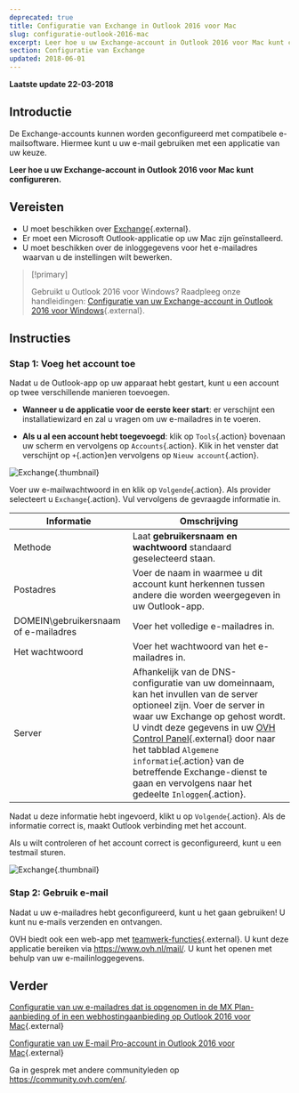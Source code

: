 ```yaml
---
deprecated: true
title: Configuratie van Exchange in Outlook 2016 voor Mac
slug: configuratie-outlook-2016-mac
excerpt: Leer hoe u uw Exchange-account in Outlook 2016 voor Mac kunt configureren
section: Configuratie van Exchange
updated: 2018-06-01
---
```


**Laatste update 22-03-2018**

## Introductie

De Exchange-accounts kunnen worden geconfigureerd met compatibele e-mailsoftware.  Hiermee kunt u uw e-mail gebruiken met een applicatie van uw keuze.

**Leer hoe u uw Exchange-account in Outlook 2016 voor Mac kunt configureren.**

## Vereisten

- U moet beschikken over [Exchange](https://www.ovh.com/nl/emails/){.external}.
- Er moet een Microsoft Outlook-applicatie op uw Mac zijn geïnstalleerd. 
- U moet beschikken over de inloggegevens voor het e-mailadres waarvan u de instellingen wilt bewerken.

> [!primary]
>
> Gebruikt u Outlook 2016 voor Windows? Raadpleeg onze handleidingen: [Configuratie van uw Exchange-account in Outlook 2016 voor Windows](https://docs.ovh.com/nl/microsoft-collaborative-solutions/configuratie-outlook-2016/){.external}.
>

## Instructies

### Stap 1: Voeg het account toe

Nadat u de Outlook-app op uw apparaat hebt gestart, kunt u een account op twee verschillende manieren toevoegen.

- **Wanneer u de applicatie voor de eerste keer start**: er verschijnt een installatiewizard en zal u vragen om uw e-mailadres in te voeren.

- **Als u al een account hebt toegevoegd**: klik op `Tools`{.action} bovenaan uw scherm en vervolgens op `Accounts`{.action}. Klik in het venster dat verschijnt op `+`{.action}en vervolgens op `Nieuw account`{.action}.

![Exchange](images/configuration-outlook-2016-mac-step1.png){.thumbnail}

Voer uw e-mailwachtwoord in en klik op `Volgende`{.action}. Als provider selecteert u `Exchange`{.action}. Vul vervolgens de gevraagde informatie in.

|Informatie|Omschrijving|
|---|---|
|Methode|Laat **gebruikersnaam en wachtwoord** standaard geselecteerd staan.|
|Postadres|Voer de naam in waarmee u dit account kunt herkennen tussen andere die worden weergegeven in uw Outlook-app.|
|DOMEIN\gebruikersnaam of e-mailadres|Voer het volledige e-mailadres in. |
|Het wachtwoord|Voer het wachtwoord van het e-mailadres in. |
|Server|Afhankelijk van de DNS-configuratie van uw domeinnaam, kan het invullen van de server optioneel zijn. Voer de server in waar uw Exchange op gehost wordt. U vindt deze gegevens in uw [OVH Control Panel](https://www.ovh.com/auth/?action=gotomanager&from=https://www.ovh.nl/&ovhSubsidiary=nl){.external} door naar het tabblad `Algemene informatie`{.action} van de betreffende Exchange-dienst te gaan en vervolgens naar het gedeelte `Inloggen`{.action}.|

Nadat u deze informatie hebt ingevoerd, klikt u op `Volgende`{.action}. Als de informatie correct is, maakt Outlook verbinding met het account.

Als u wilt controleren of het account correct is geconfigureerd, kunt u een testmail sturen.

![Exchange](images/configuration-exchange-outlook-2016-mac-step2.png){.thumbnail}

### Stap 2: Gebruik e-mail

Nadat u uw e-mailadres hebt geconfigureerd, kunt u het gaan gebruiken! U kunt nu e-mails verzenden en ontvangen.

OVH biedt ook een web-app met [teamwerk-functies](https://www.ovh.com/nl/emails/){.external}. U kunt deze applicatie bereiken via <https://www.ovh.nl/mail/>. U kunt het openen met behulp van uw e-mailinloggegevens.

## Verder

[Configuratie van uw e-mailadres dat is opgenomen in de MX Plan-aanbieding of in een webhostingaanbieding op Outlook 2016 voor Mac](https://docs.ovh.com/nl/emails/configuratie-outlook-2016-mac/){.external}

[Configuratie van uw E-mail Pro-account in Outlook 2016 voor Mac](https://docs.ovh.com/nl/emails-pro/configuratie-outlook-2016-mac/){.external}

Ga in gesprek met andere communityleden op <https://community.ovh.com/en/>.